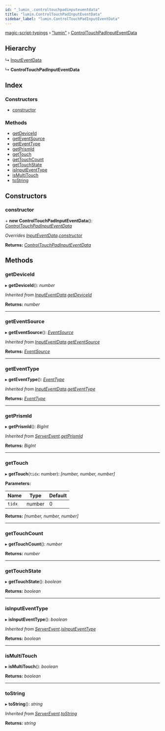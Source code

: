 ```yaml
---
id: "_lumin_.controltouchpadinputeventdata"
title: "lumin.ControlTouchPadInputEventData"
sidebar_label: "lumin.ControlTouchPadInputEventData"
---
```


[magic-script-typings](../index.md) › [&quot;lumin&quot;](../modules/_lumin_.md) › [ControlTouchPadInputEventData](_lumin_.controltouchpadinputeventdata.md)

## Hierarchy

  ↳ [InputEventData](_lumin_.inputeventdata.md)

  ↳ **ControlTouchPadInputEventData**

## Index

### Constructors

* [constructor](_lumin_.controltouchpadinputeventdata.md#constructor)

### Methods

* [getDeviceId](_lumin_.controltouchpadinputeventdata.md#getdeviceid)
* [getEventSource](_lumin_.controltouchpadinputeventdata.md#geteventsource)
* [getEventType](_lumin_.controltouchpadinputeventdata.md#geteventtype)
* [getPrismId](_lumin_.controltouchpadinputeventdata.md#getprismid)
* [getTouch](_lumin_.controltouchpadinputeventdata.md#gettouch)
* [getTouchCount](_lumin_.controltouchpadinputeventdata.md#gettouchcount)
* [getTouchState](_lumin_.controltouchpadinputeventdata.md#gettouchstate)
* [isInputEventType](_lumin_.controltouchpadinputeventdata.md#isinputeventtype)
* [isMultiTouch](_lumin_.controltouchpadinputeventdata.md#ismultitouch)
* [toString](_lumin_.controltouchpadinputeventdata.md#tostring)

## Constructors

###  constructor

\+ **new ControlTouchPadInputEventData**(): *[ControlTouchPadInputEventData](_lumin_.controltouchpadinputeventdata.md)*

*Overrides [InputEventData](_lumin_.inputeventdata.md).[constructor](_lumin_.inputeventdata.md#constructor)*

**Returns:** *[ControlTouchPadInputEventData](_lumin_.controltouchpadinputeventdata.md)*

## Methods

###  getDeviceId

▸ **getDeviceId**(): *number*

*Inherited from [InputEventData](_lumin_.inputeventdata.md).[getDeviceId](_lumin_.inputeventdata.md#getdeviceid)*

**Returns:** *number*

___

###  getEventSource

▸ **getEventSource**(): *[EventSource](../enums/_lumin_.input.eventsource.md)*

*Inherited from [InputEventData](_lumin_.inputeventdata.md).[getEventSource](_lumin_.inputeventdata.md#geteventsource)*

**Returns:** *[EventSource](../enums/_lumin_.input.eventsource.md)*

___

###  getEventType

▸ **getEventType**(): *[EventType](../enums/_lumin_.input.eventtype.md)*

*Inherited from [InputEventData](_lumin_.inputeventdata.md).[getEventType](_lumin_.inputeventdata.md#geteventtype)*

**Returns:** *[EventType](../enums/_lumin_.input.eventtype.md)*

___

###  getPrismId

▸ **getPrismId**(): *BigInt*

*Inherited from [ServerEvent](_lumin_.serverevent.md).[getPrismId](_lumin_.serverevent.md#getprismid)*

**Returns:** *BigInt*

___

###  getTouch

▸ **getTouch**(`tidx`: number): *[number, number, number]*

**Parameters:**

Name | Type | Default |
------ | ------ | ------ |
`tidx` | number | 0 |

**Returns:** *[number, number, number]*

___

###  getTouchCount

▸ **getTouchCount**(): *number*

**Returns:** *number*

___

###  getTouchState

▸ **getTouchState**(): *boolean*

**Returns:** *boolean*

___

###  isInputEventType

▸ **isInputEventType**(): *boolean*

*Inherited from [ServerEvent](_lumin_.serverevent.md).[isInputEventType](_lumin_.serverevent.md#isinputeventtype)*

**Returns:** *boolean*

___

###  isMultiTouch

▸ **isMultiTouch**(): *boolean*

**Returns:** *boolean*

___

###  toString

▸ **toString**(): *string*

*Inherited from [ServerEvent](_lumin_.serverevent.md).[toString](_lumin_.serverevent.md#tostring)*

**Returns:** *string*